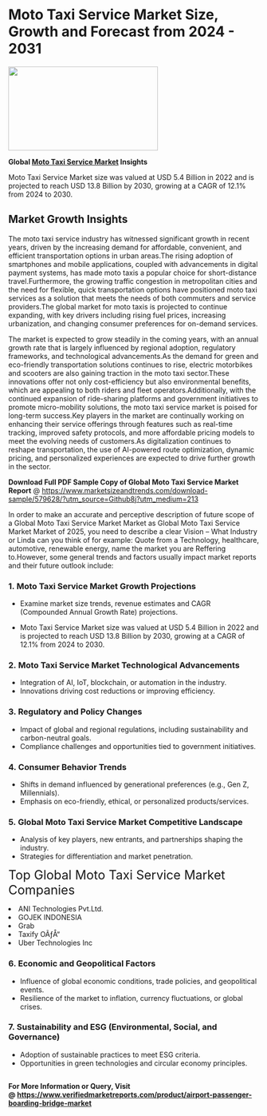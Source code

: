 <H1>Moto Taxi Service Market Size, Growth and Forecast from 2024 - 2031</H1><img class="aligncenter size-medium wp-image-584254" src="https://thirdeyenews.in/wp-content/uploads/2024/09/Global-Market-Research-300x168.jpeg" alt="" width="300" height="168" /><p><strong>Global&nbsp;<a href="https://www.marketsizeandtrends.com/download-sample/579628/?utm_source=Github8j?utm_medium=213">Moto Taxi Service Market</a> Insights</strong></p><p>Moto Taxi Service Market size was valued at USD 5.4 Billion in 2022 and is projected to reach USD 13.8 Billion by 2030, growing at a CAGR of 12.1% from 2024 to 2030.</p><p><h2>Market Growth Insights</h2> <p>The moto taxi service industry has witnessed significant growth in recent years, driven by the increasing demand for affordable, convenient, and efficient transportation options in urban areas.The rising adoption of smartphones and mobile applications, coupled with advancements in digital payment systems, has made moto taxis a popular choice for short-distance travel.Furthermore, the growing traffic congestion in metropolitan cities and the need for flexible, quick transportation options have positioned moto taxi services as a solution that meets the needs of both commuters and service providers.The global market for moto taxis is projected to continue expanding, with key drivers including rising fuel prices, increasing urbanization, and changing consumer preferences for on-demand services.</p> <p>The market is expected to grow steadily in the coming years, with an annual growth rate that is largely influenced by regional adoption, regulatory frameworks, and technological advancements.As the demand for green and eco-friendly transportation solutions continues to rise, electric motorbikes and scooters are also gaining traction in the moto taxi sector.These innovations offer not only cost-efficiency but also environmental benefits, which are appealing to both riders and fleet operators.Additionally, with the continued expansion of ride-sharing platforms and government initiatives to promote micro-mobility solutions, the moto taxi service market is poised for long-term success.Key players in the market are continually working on enhancing their service offerings through features such as real-time tracking, improved safety protocols, and more affordable pricing models to meet the evolving needs of customers.As digitalization continues to reshape transportation, the use of AI-powered route optimization, dynamic pricing, and personalized experiences are expected to drive further growth in the sector.</p> <p><span class=""><strong>Download Full PDF Sample Copy of Global Moto Taxi Service Market Report</strong> @ <a href="https://www.marketsizeandtrends.com/download-sample/579628/?utm_source=Github8j?utm_medium=213" target="_blank">https://www.marketsizeandtrends.com/download-sample/579628/?utm_source=Github8j?utm_medium=213</a></span></p><p>In order to make an accurate and perceptive description of future scope of a Global&nbsp;Moto Taxi Service Market Market as Global&nbsp;Moto Taxi Service Market Market of 2025, you need to describe a clear Vision &ndash; What Industry or Linda can you think of for example: Quote from a Technology, healthcare, automotive, renewable energy, name the market you are Reffering to.However, some general trends and factors usually impact market reports and their future outlook include:</p><h3>1.&nbsp;<strong>Moto Taxi Service Market Growth Projections</strong></h3><ul><li>Examine market size trends, revenue estimates and CAGR (Compounded Annual Growth Rate) projections.</li><li><p>Moto Taxi Service Market size was valued at USD 5.4 Billion in 2022 and is projected to reach USD 13.8 Billion by 2030, growing at a CAGR of 12.1% from 2024 to 2030.</p></li></ul><h3>2.&nbsp;<strong>Moto Taxi Service Market Technological Advancements</strong></h3><ul><li>Integration of AI, IoT, blockchain, or automation in the industry.</li><li>Innovations driving cost reductions or improving efficiency.</li></ul><h3>3.&nbsp;<strong>Regulatory and Policy Changes</strong></h3><ul><li>Impact of global and regional regulations, including sustainability and carbon-neutral goals.</li><li>Compliance challenges and opportunities tied to government initiatives.</li></ul><h3>4.&nbsp;<strong>Consumer Behavior Trends</strong></h3><ul><li>Shifts in demand influenced by generational preferences (e.g., Gen Z, Millennials).</li><li>Emphasis on eco-friendly, ethical, or personalized products/services.</li></ul><h3>5.&nbsp;<strong>Global Moto Taxi Service Market Competitive Landscape</strong></h3><ul><li>Analysis of key players, new entrants, and partnerships shaping the industry.</li><li>Strategies for differentiation and market penetration.</li></ul><p data-pm-slice="1 1 []"><span style="color: inherit; font-family: inherit; font-size: 25px;">Top Global Moto Taxi Service Market Companies</span></p><div class="" data-test-id=""><p><li>ANI Technologies Pvt.Ltd.</li><li> GOJEK INDONESIA</li><li> Grab</li><li> Taxify OÃƒÅ“</li><li> Uber Technologies Inc</li></p></div><h3>6.&nbsp;<strong>Economic and Geopolitical Factors</strong></h3><ul><li>Influence of global economic conditions, trade policies, and geopolitical events.</li><li>Resilience of the market to inflation, currency fluctuations, or global crises.</li></ul><h3>7.&nbsp;<strong>Sustainability and ESG (Environmental, Social, and Governance)</strong></h3><ul><li>Adoption of sustainable practices to meet ESG criteria.</li><li>Opportunities in green technologies and circular economy principles.</li></ul><h2><strong style="font-size: 14px;">For More Information or Query, Visit @&nbsp;</strong><a style="background-color: #ffffff; font-size: 14px;" href="https://www.marketsizeandtrends.com/report/moto-taxi-service-market/" target="_blank">https://www.verifiedmarketreports.com/product/airport-passenger-boarding-bridge-market</a></h2>